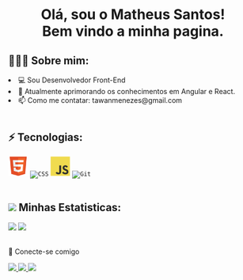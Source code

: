 <h1 align="center">Olá, sou o Matheus Santos!<br>Bem vindo a minha pagina.</h1>


## 👨🏻‍💻 Sobre mim:
<li>💻  Sou Desenvolvedor Front-End
<li>🌱 Atualmente aprimorando os conhecimentos em Angular e React.
<li>📫 Como me contatar: tawanmenezes@gmail.com

<br>
<br>

## ⚡ Tecnologias:
<div>
<code><img width="40" src="https://github.com/tawangmenezes/tawangmenezes/blob/main/imgs/HTML.svg" alt="HTML"></code>
<code><img width="40" src="https://github.com/tawangmenzes/tawangmenezes/blob/main/imgs/CSS.svg" alt="CSS"></code>
<code><img width="40" src="https://github.com/tawangmenezes/tawangmenezes/blob/main/imgs/JS.svg" alt="Javascript"></code>
<code><img width="40" src="https://github.com/tawangmenezes/tawangmenzes/blob/main/imgs/git.svg" alt="Git"></code>
</div>

<br>

## <img src="https://media.giphy.com/media/cj87CxfRtrUifF3Ryk/giphy.gif" width="25"> Minhas Estatisticas:

<div>
  <a href="https://github.com/tawangmenezes"></a>
  <img width="49.5%" src="https://github-readme-stats.vercel.app/api?username=tawangmenzes&show_icons=true&theme=dracula&hide_border=true"/>
  <img width="49%" src="https://github-readme-stats.vercel.app/api/top-langs/?username=tawangmenezes&layout=compact&langs_count=7&theme=dracula"/>
</div>

<br>

<p dir="auto">💬 Conecte-se comigo<p>

 <div style="margin-top:15px"> 
  <a href="https://www.linkedin.com/in/tawan-menezes-897b27229/" rel="nofollow"><img src="https://camo.githubusercontent.com/c00f87aeebbec37f3ee0857cc4c20b21fefde8a96caf4744383ebfe44a47fe3f/68747470733a2f2f696d672e736869656c64732e696f2f62616467652f2d4c696e6b6564496e2d2532333030373742353f7374796c653d666f722d7468652d6261646765266c6f676f3d6c696e6b6564696e266c6f676f436f6c6f723d7768697465" data-canonical-src="https://img.shields.io/badge/-LinkedIn-%230077B5?style=for-the-badge&amp;logo=linkedin&amp;logoColor=white" style="max-width: 100%;">
 </a>
  <a href="https://api.whatsapp.com/send/?phone=%2B557196892457&amp;text&amp;app_absent=0" rel="nofollow" target="_blank"><img src="https://camo.githubusercontent.com/d9d4db0a25f6d41d6ef282c6adc2f9bd5b31201ef00ba580f5a945da4063a937/68747470733a2f2f696d672e736869656c64732e696f2f62616467652f57686174734170702d3235443336363f7374796c653d666f722d7468652d6261646765266c6f676f3d7768617473617070266c6f676f436f6c6f723d7768697465" data-canonical-src="https://img.shields.io/badge/WhatsApp-25D366?style=for-the-badge&amp;logo=whatsapp&amp;logoColor=white" style="max-width: 100%;">
 </a>
 <a href="mailto:tawanmenezes@gmail.com" rel="nofollow" target="_blank"><img src="https://camo.githubusercontent.com/927d6b3961fa048ff7303daf291cb5869dfa25018997cf8c1373c2f6a85b1458/68747470733a2f2f696d672e736869656c64732e696f2f62616467652f2d476d61696c2d2532333333333f7374796c653d666f722d7468652d6261646765266c6f676f3d676d61696c266c6f676f436f6c6f723d7768697465" style="max-width: 100%;">
